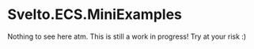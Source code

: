 # Svelto.ECS.MiniExamples

Nothing to see here atm. This is still a work in progress! Try at your risk :)
